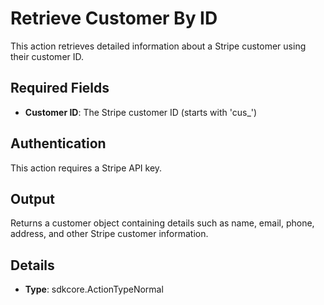 
# Retrieve Customer By ID
This action retrieves detailed information about a Stripe customer using their customer ID.

## Required Fields
- **Customer ID**: The Stripe customer ID (starts with 'cus_')

## Authentication
This action requires a Stripe API key.

## Output
Returns a customer object containing details such as name, email, phone, address, and other Stripe customer information.

## Details

- **Type**: sdkcore.ActionTypeNormal
